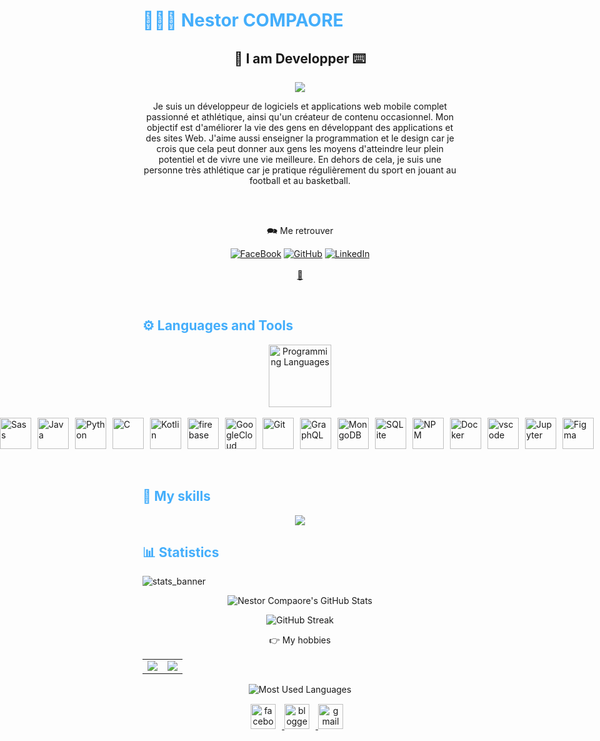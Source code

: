 <h1 style="color: #44AEFB;"> 👨🏻‍💻 Nestor COMPAORE </h1>
            <h2 align="center">🔖 I am Developper ⌨️</h2>
<p align="center">
  <img src="https://user-images.githubusercontent.com/122178853/226081167-4bcd28b4-5d1f-476c-8fd8-da408e4fdb14.png">
</p>


   
<p align:"center" style="text-align: justify; margin: 0 50px; font-size: 17px;" >
    <p align="center">Je suis un développeur de logiciels et applications web mobile complet passionné et athlétique, ainsi qu'un créateur de contenu occasionnel. Mon objectif est d'améliorer la vie des gens en développant des applications et des sites Web. J'aime aussi enseigner la programmation et le design car je crois que cela peut donner aux gens les moyens d'atteindre leur plein potentiel et de vivre une vie meilleure. En dehors de cela, je suis une personne très athlétique car je pratique régulièrement du sport en jouant au football et au basketball.</p>
<br>
<br>
<div align="center">
    
🗪 Me retrouver

[![FaceBook](https://img.shields.io/badge/-Facebook-000?&logo=FaceBook&logoColor=22f)](https://web.facebook.com/nodejsdevelopper/)
[![GitHub](https://img.shields.io/badge/-GitHub-000?&logo=GitHub&logoColor=FFF)](https://github.com/etan-nestor)
[![LinkedIn](https://img.shields.io/badge/-LinkedIn-000?&logo=LinkedIn&logoColor=0A66C2)](https://www.linkedin.com/in/nestor-compaore-5a9200247/)
<br>    
[📧](mailto:etannestor45g@gmail.com) 
</div>
</p>    
<br>
<!-- Languages and Tools -->

<h2 style="color: #44AEFB">⚙️ Languages and Tools</h2>
<div align="center" style="display:block;">
    <img width="100px" alt="Programming Languages" src="https://user-images.githubusercontent.com/78341798/194531121-47b0119a-ce00-439d-b586-125f86acb098.png"/> 
</div>
<br>   
<div style="display:flex; justify-content:center;">
  <a href="https://developer.mozilla.org/en-US/docs/Web/JavaScript" target="_blank" rel="noreferrer">
      <img  alt="JavaScript" height="50px" style="padding-right:10px;" src="https://cdn.jsdelivr.net/gh/devicons/devicon/icons/javascript/javascript-plain.svg"/>
  </a>
  <a href="https://www.typescriptlang.org/" target="_blank" rel="noreferrer">
      <img  alt="TypeScript" height="50px" style="padding-right:10px; ;" src="https://cdn.jsdelivr.net/gh/devicons/devicon/icons/typescript/typescript-plain.svg"/>
  </a>
  <a href="https://reactjs.org/" target="_blank" rel="noreferrer">
      <img  alt="ReactJS" height="50px" style="padding-right:10px;" src="https://cdn.jsdelivr.net/gh/devicons/devicon/icons/react/react-original.svg" />
  </a>
  <a href="https://nodejs.org/en/" target="_blank" rel="noreferrer">
      <img  alt="NodeJS" height="50px" style="padding-right:10px;" src="https://cdn.jsdelivr.net/gh/devicons/devicon/icons/nodejs/nodejs-original.svg"/>
  </a>
  <a href="https://developer.mozilla.org/en-US/docs/Web/HTML" target="_blank" rel="noreferrer">
      <img  alt="HTML" height="50px" style="padding-right:10px;" src="https://cdn.jsdelivr.net/gh/devicons/devicon/icons/html5/html5-original.svg"/>
  </a>
  <a href="https://developer.mozilla.org/en-US/docs/Web/CSS" target="_blank" rel="noreferrer">
      <img  alt="CSS" height="50px" style="padding-right:10px;" src="https://cdn.jsdelivr.net/gh/devicons/devicon/icons/css3/css3-original.svg"/>
  </a>
  <a href="https://getbootstrap.com/" target="_blank" rel="noreferrer">
      <img  alt="Bootstrap" height="50px" style="padding-right:10px;" src="https://cdn.jsdelivr.net/gh/devicons/devicon/icons/bootstrap/bootstrap-original.svg"/>
  </a>
  <a href="https://sass-lang.com/" target="_blank" rel="noreferrer">
      <img  alt="Sass" height="50px" style="padding-right:10px;" src="https://cdn.jsdelivr.net/gh/devicons/devicon/icons/sass/sass-original.svg"/>
  </a>
  <a href="https://www.java.com/en/" target="_blank" rel="noreferrer">
      <img  alt="Java" height="50px" style="padding-right:10px;" src="https://cdn.jsdelivr.net/gh/devicons/devicon/icons/java/java-original.svg"/>
  </a>    
  <a href="https://www.python.org/" target="_blank" rel="noreferrer">
      <img  alt="Python" height="50px" style="padding-right:10px;" src="https://cdn.jsdelivr.net/gh/devicons/devicon/icons/python/python-original.svg"/>
  </a>
  <a href="https://www.cprogramming.com/" target="_blank" rel="noreferrer">
      <img  alt="C" height="50px" style="padding-right:10px;" src="https://cdn.jsdelivr.net/gh/devicons/devicon/icons/c/c-original.svg"/>
  </a>
  <a href="https://kotlinlang.org/" target="_blank" rel="noreferrer">
      <img  alt="Kotlin" height="50px" style="padding-right:10px;" src="https://cdn.jsdelivr.net/gh/devicons/devicon/icons/kotlin/kotlin-original.svg"/>
  </a>
  <a href="https://firebase.google.com/" target="_blank" rel="noreferrer">
      <img  alt="firebase" height="50px" style="padding-right:10px;" src="https://cdn.jsdelivr.net/gh/devicons/devicon/icons/firebase/firebase-plain.svg"/>
  </a>
  <a href="https://cloud.google.com/" target="_blank" rel="noreferrer">
      <img  alt="GoogleCloud" height="50px" style="padding-right:10px;" src="https://cdn.jsdelivr.net/gh/devicons/devicon/icons/django/django-plain.svg"/> 
  </a>
  <a href="https://git-scm.com/" target="_blank" rel="noreferrer">
      <img  alt="Git" height="50px" style="padding-right:10px;" src="https://cdn.jsdelivr.net/gh/devicons/devicon/icons/git/git-original.svg"/>
  </a>
  <a href="https://www.graphql.com/" target="_blank" rel="noreferrer">
      <img  alt="GraphQL" height="50px" style="padding-right:10px;" src="https://cdn.jsdelivr.net/gh/devicons/devicon/icons/flutter/flutter-original.svg"/>
  </a>
  <a href="https://www.mongodb.com/" target="_blank" rel="noreferrer">
      <img  alt="MongoDB" height="50px" style="padding-right:10px;" src="https://cdn.jsdelivr.net/gh/devicons/devicon/icons/mongodb/mongodb-original.svg"/>
  </a>
  <a href="https://www.sqlite.org/index.html" target="_blank" rel="noreferrer">
      <img  alt="SQLite" height="50px" style="padding-right:10px;" src="https://cdn.jsdelivr.net/gh/devicons/devicon/icons/sqlite/sqlite-original.svg"/>
  </a>
  <a href="https://www.npmjs.com/" target="_blank" rel="noreferrer">
      <img  alt="NPM" height="50px" style="padding-right:10px;" src="https://cdn.jsdelivr.net/gh/devicons/devicon/icons/npm/npm-original-wordmark.svg"/>
  </a>
  <a href="https://www.docker.com/" target="_blank" rel="noreferrer">
      <img  alt="Docker" height="50px" style="padding-right:10px;" src="https://cdn.jsdelivr.net/gh/devicons/devicon/icons/express/express-original.svg"/>
  </a>
  <a href="https://code.visualstudio.com/" target="_blank" rel="noreferrer">
      <img  alt="vscode" height="50px" style="padding-right:10px;"src="https://cdn.jsdelivr.net/gh/devicons/devicon/icons/laravel/laravel-plain-wordmark.svg"/>
  </a>
  <a href="http://jupyter.org/" target="_blank" rel="noreferrer">
      <img  alt="Jupyter" height="50px" style="padding-right:10px;"src="https://cdn.jsdelivr.net/gh/devicons/devicon/icons/ionic/ionic-original.svg"/>
  </a>
  <a href="https://www.figma.com/" target="_blank" rel="noreferrer">
      <img  alt="Figma" height="50px" style="padding-right:10px;" src="https://cdn.jsdelivr.net/gh/devicons/devicon/icons/figma/figma-original.svg"/> 
  </a>
  <a href="https://www.canva.com/" target="_blank" rel="noreferrer">
      <img  alt="Canva" height="50px" style="padding-right:10px;" src="https://cdn.jsdelivr.net/gh/devicons/devicon/icons/canva/canva-original.svg"/> 
  </a>
  <a href="https://www.adobe.com/" target="_blank" rel="noreferrer">
      <img alt="photoshop" height="50px" style="padding-right:10px;" src="https://cdn.jsdelivr.net/gh/devicons/devicon/icons/photoshop/photoshop-plain.svg" />
  </a>
  <a href="https://www.adobe.com/" target="_blank" rel="noreferrer">
      <img alt="photoshop" height="50px" style="padding-right:10px;" src="https://cdn.jsdelivr.net/gh/devicons/devicon/icons/angularjs/angularjs-original.svg" />
  </a>
  <a href="https://www.adobe.com/" target="_blank" rel="noreferrer">
      <img alt="photoshop" height="50px" style="padding-right:10px;" src="https://cdn.jsdelivr.net/gh/devicons/devicon/icons/mysql/mysql-original-wordmark.svg" />
  </a>
  <a href="https://www.adobe.com/" target="_blank" rel="noreferrer">
      <img alt="photoshop" height="50px" style="padding-right:10px;" src="https://cdn.jsdelivr.net/gh/devicons/devicon/icons/illustrator/illustrator-line.svg" />
  </a>
  <a href="https://www.adobe.com/" target="_blank" rel="noreferrer">
      <img alt="photoshop" height="50px" style="padding-right:10px;" src="https://cdn.jsdelivr.net/gh/devicons/devicon/icons/vuejs/vuejs-original.svg" />
  </a>
   <a href="https://www.adobe.com/" target="_blank" rel="noreferrer">
      <img alt="photoshop" height="50px" style="padding-right:10px;" src="https://cdn.jsdelivr.net/gh/devicons/devicon/icons/tailwindcss/tailwindcss-plain.svg" />
  </a>

</div>
</div>
<br>
<br>
<h2 style="color: #44AEFB">🌠 My skills </h2>
<p align="center">
  <img src="https://user-images.githubusercontent.com/122178853/226075820-f5a132a5-b0c6-47fb-b151-c4f78fc5f372.gif">
</p>

<!-- Statistics -->

<h2 style="color: #44AEFB">📊 Statistics</h2>

![stats_banner](https://user-images.githubusercontent.com/78341798/194534778-d662496c-ae00-4e8d-ae9b-b90912054e7f.gif)

<div class="stats" align="center">

![Nestor Compaore's GitHub Stats](https://github-readme-stats.vercel.app/api?username=etan-nestor&hide=stars&count_private=true&show_icons=true&theme=algolia&border_radius=20)

![GitHub Streak](https://streak-stats.demolab.com?user=etan-nestor&count_private=true&theme=algolia&border_radius=20)

👉 My hobbies
   
   <table>
         <tr>
                <td><img src="https://user-images.githubusercontent.com/122178853/226083875-c7d744d4-d90b-4716-89f7-c549d8b6fe7a.gif" /></td>
                <td><img src="https://user-images.githubusercontent.com/122178853/226083947-fb0615a4-f48a-4639-bc70-9205d765f94f.gif" /></td>
          </tr>
</table>

    
<!-- compact programming languages layout -->
![Most Used Languages](https://github-readme-stats.vercel.app/api/top-langs/?username=etan-nestor&layout=compact&show_icons=true&theme=algolia&border_radius=20)
</div>
<!--  End Stats Cards -->

<div class="footer" align="center" style="margin:15px;">
    <a href="https://web.facebook.com/nodejsdevelopper/" target="_blank">
        <img  style="margin:0 10px 10px 0;" src="https://user-images.githubusercontent.com/122178853/226076344-78aa5402-eb53-4aee-b268-b4fdfe845332.png" alt="facebook" width="40px"/>
    </a>
    <a href="https://twitter.com/home" target="_blank">
        <img style="margin:0 10px 10px 0;" src="https://user-images.githubusercontent.com/122178853/226076424-c4159561-bf81-4a93-9d4d-860866ea4073.png" alt="blogger" width="40px"/>
    </a>
    <a href="mailto:etannestor45@gmail.com" target="_blank">
        <img style="margin:0 10px 10px 0;" src="https://user-images.githubusercontent.com/122178853/226076512-72b2c082-756d-46da-a537-1057fd69c729.png" alt="gmail" width="40px"/>
    </a>
</div>
<!-- End Footer -->
